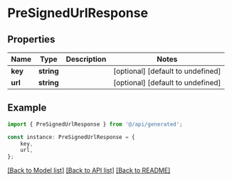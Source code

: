 # PreSignedUrlResponse


## Properties

Name | Type | Description | Notes
------------ | ------------- | ------------- | -------------
**key** | **string** |  | [optional] [default to undefined]
**url** | **string** |  | [optional] [default to undefined]

## Example

```typescript
import { PreSignedUrlResponse } from '@/api/generated';

const instance: PreSignedUrlResponse = {
    key,
    url,
};
```

[[Back to Model list]](../README.md#documentation-for-models) [[Back to API list]](../README.md#documentation-for-api-endpoints) [[Back to README]](../README.md)
